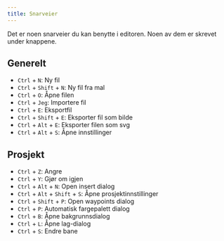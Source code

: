 ```yaml
---
title: Snarveier
---
```


Det er noen snarveier du kan benytte i editoren. Noen av dem er skrevet under knappene.

## Generelt

* `Ctrl` + `N`: Ny fil
* `Ctrl` + `Shift` + `N`: Ny fil fra mal
* `Ctrl` + `O`: Åpne filen
* `Ctrl` + `Jeg`: Importere fil
* `Ctrl` + `E`: Eksportfil
* `Ctrl` + `Shift` + `E`: Eksporter fil som bilde
* `Ctrl` + `Alt` + `E`: Eksporter filen som svg
* `Ctrl` + `Alt` + `S`: Åpne innstillinger

## Prosjekt

* `Ctrl` + `Z`: Angre
* `Ctrl` + `Y`: Gjør om igjen
* `Ctrl` + `Alt` + `N`: Open insert dialog
* `Ctrl` + `Alt` + `Shift` + `S`: Åpne prosjektinnstillinger
* `Ctrl` + `Shift` + `P`: Open waypoints dialog
* `Ctrl` + `P`: Automatisk fargepalett dialog
* `Ctrl` + `B`: Åpne bakgrunnsdialog
* `Ctrl` + `L`: Åpne lag-dialog
* `Ctrl` + `S`: Endre bane
